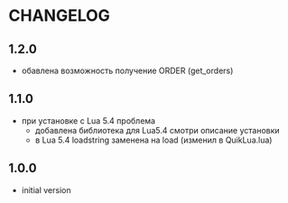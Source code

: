 # CHANGELOG

## 1.2.0
* обавлена возможность получение ORDER (get_orders)

## 1.1.0
* при установке с Lua 5.4 проблема
  * добавлена библиотека для Lua5.4 смотри описание установки
  * в Lua 5.4 loadstring заменена на load (изменил в QuikLua.lua) 

## 1.0.0
* initial version


